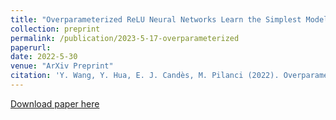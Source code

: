 ```yaml
---
title: "Overparameterized ReLU Neural Networks Learn the Simplest Models: Neural Isometry and Exact Recovery"
collection: preprint
permalink: /publication/2023-5-17-overparameterized
paperurl:
date: 2022-5-30
venue: "ArXiv Preprint"
citation: 'Y. Wang, Y. Hua, E. J. Candès, M. Pilanci (2022). Overparameterized ReLU Neural Networks Learn the Simplest Models: Neural Isometry and Exact Recovery. arXiv preprint arXiv:2209.15265.'
---
```


[Download paper here](https://arxiv.org/pdf/2209.15265.pdf)
